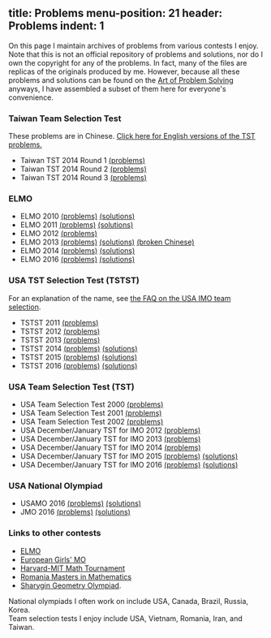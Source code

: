 title: Problems
menu-position: 21
header: Problems 
indent: 1
---

On this page I maintain archives of problems from various contests I enjoy.
Note that this is not an official repository of problems and solutions,
nor do I own the copyright for any of the problems.
In fact, many of the files are replicas of the originals produced by me.
However, because all these problems and solutions can be found
on the [Art of Problem Solving](http://artofproblemsolving.com/community/c13_contests) anyways,
I have assembled a subset of them here for everyone's convenience.

### Taiwan Team Selection Test
These problems are in Chinese.
[Click here for English versions of the TST problems.](http://www.aops.com/community/c41558)

* Taiwan TST 2014 Round 1 [(problems)](upload/TaiwanTST-2014-1.pdf)
* Taiwan TST 2014 Round 2 [(problems)](upload/TaiwanTST-2014-2.pdf)
* Taiwan TST 2014 Round 3 [(problems)](upload/TaiwanTST-2014-3.pdf)

### ELMO
* ELMO 2010 [(problems)](upload/ELMO-2010.pdf) [(solutions)](upload/ELMO-2010-sols.pdf)
* ELMO 2011 [(problems)](upload/ELMO-2011.pdf) [(solutions)](upload/ELMO-2011-sols.pdf)
* ELMO 2012 [(problems)](upload/ELMO-2012.pdf)
* ELMO 2013 [(problems)](upload/ELMO-2013.pdf) [(solutions)](upload/ELMO-2013-sols.pdf)
  [(broken Chinese)](upload/ELMO-2013-chinese.pdf)
* ELMO 2014 [(problems)](upload/ELMO-2014.pdf) [(solutions)](upload/ELMO-2014-sols.pdf)
* ELMO 2016 [(problems)](upload/ELMO-2016.pdf) [(solutions)](upload/ELMO-2016-sols.pdf)

### USA TST Selection Test (TSTST)
For an explanation of the name, see [the FAQ on the USA IMO team selection](FAQs/rules.html).

* TSTST 2011 [(problems)](upload/TSTST-2011.pdf)
* TSTST 2012 [(problems)](upload/TSTST-2012.pdf)
* TSTST 2013 [(problems)](upload/TSTST-2013.pdf)
* TSTST 2014 [(problems)](upload/TSTST-2014.pdf) [(solutions)](upload/TSTST-2014-sols.pdf)
* TSTST 2015 [(problems)](upload/TSTST-2015.pdf) [(solutions)](upload/TSTST-2015-sols.pdf)
* TSTST 2016 [(problems)](upload/TSTST-2016.pdf) [(solutions)](upload/TSTST-2016-sols.pdf)

### USA Team Selection Test (TST)
* USA Team Selection Test 2000 [(problems)](upload/tse00.pdf)
* USA Team Selection Test 2001 [(problems)](upload/tse01.pdf)
* USA Team Selection Test 2002 [(problems)](upload/tse02.pdf)
* USA December/January TST for IMO 2012 [(problems)](upload/TST-IMO-2012.pdf)
* USA December/January TST for IMO 2013 [(problems)](upload/TST-IMO-2013.pdf)
* USA December/January TST for IMO 2014 [(problems)](upload/TST-IMO-2014.pdf)
* USA December/January TST for IMO 2015 [(problems)](upload/TST-IMO-2015.pdf) [(solutions)](upload/TST-IMO-2015-sols.pdf)
* USA December/January TST for IMO 2016 [(problems)](upload/TST-IMO-2016.pdf) [(solutions)](upload/TST-IMO-2016-sols.pdf)

### USA National Olympiad
* USAMO 2016 [(problems)](upload/USAMO-2016.pdf) [(solutions)](upload/Solutions-USAMO-JMO-2016.pdf)
* JMO 2016   [(problems)](upload/USAJMO-2016.pdf) [(solutions)](upload/Solutions-USAMO-JMO-2016.pdf)

### Links to other contests
* [ELMO](http://www.mit.edu/~evanchen/elmo/problems.html)
* [European Girls' MO](https://www.egmo.org/egmos/)
* [Harvard-MIT Math Tournament](https://www.hmmt.co/archive/problems/)
* [Romania Masters in Mathematics](http://rmms.lbi.ro/)
* [Sharygin Geometry Olympiad](http://www.aops.com/community/c3372_sharygin_geometry_olympiad).

National olympiads I often work on include USA, Canada, Brazil, Russia, Korea.  
Team selection tests I enjoy include USA, Vietnam, Romania, Iran, and Taiwan.
